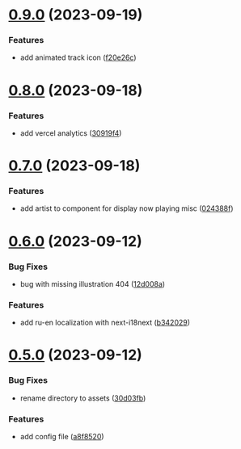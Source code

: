 # [0.9.0](https://github.com/thewyolar/portfolio/compare/v0.8.0...v0.9.0) (2023-09-19)


### Features

* add animated track icon ([f20e26c](https://github.com/thewyolar/portfolio/commit/f20e26c8225c020928cb7004f5b2ba7301a46011))



# [0.8.0](https://github.com/thewyolar/portfolio/compare/v0.7.0...v0.8.0) (2023-09-18)


### Features

* add vercel analytics ([30919f4](https://github.com/thewyolar/portfolio/commit/30919f4be3f1a5e12b8e74cb9f7bd4046e90dd0d))



# [0.7.0](https://github.com/thewyolar/portfolio/compare/v0.6.0...v0.7.0) (2023-09-18)


### Features

* add artist to component for display now playing misc ([024388f](https://github.com/thewyolar/portfolio/commit/024388f3a22190f80f3030cf5fabf00b3af115d4))



# [0.6.0](https://github.com/thewyolar/portfolio/compare/v0.5.0...v0.6.0) (2023-09-12)


### Bug Fixes

* bug with missing illustration 404 ([12d008a](https://github.com/thewyolar/portfolio/commit/12d008af5e4ab0f2abcda775460ce20b10225112))


### Features

* add ru-en localization with next-i18next ([b342029](https://github.com/thewyolar/portfolio/commit/b342029e9aa66adc654ffd5fc0bd260e95f1f62c))



# [0.5.0](https://github.com/thewyolar/portfolio/compare/v0.4.0...v0.5.0) (2023-09-12)


### Bug Fixes

* rename directory to assets ([30d03fb](https://github.com/thewyolar/portfolio/commit/30d03fbe1b39316649b407756a64086ae7ae1d37))


### Features

* add config file ([a8f8520](https://github.com/thewyolar/portfolio/commit/a8f8520458d62bee5af455e279304ec14da610ae))




